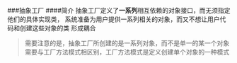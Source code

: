 ###抽象工厂
####简介
    抽象工厂定义了**一系列**相互依赖的对象接口，而无须指定他们的具体实现类，
    系统准备为用户提供一系列相关的对象，而又不想让用户代码和创建这些对象的类
    形成耦合

>需要注意的是，抽象工厂所创建的是一系列对象，而不是单一的某一个对象
>需要与工厂方法模式相区别，工厂方法模式是定义创建单个对象的一种模式